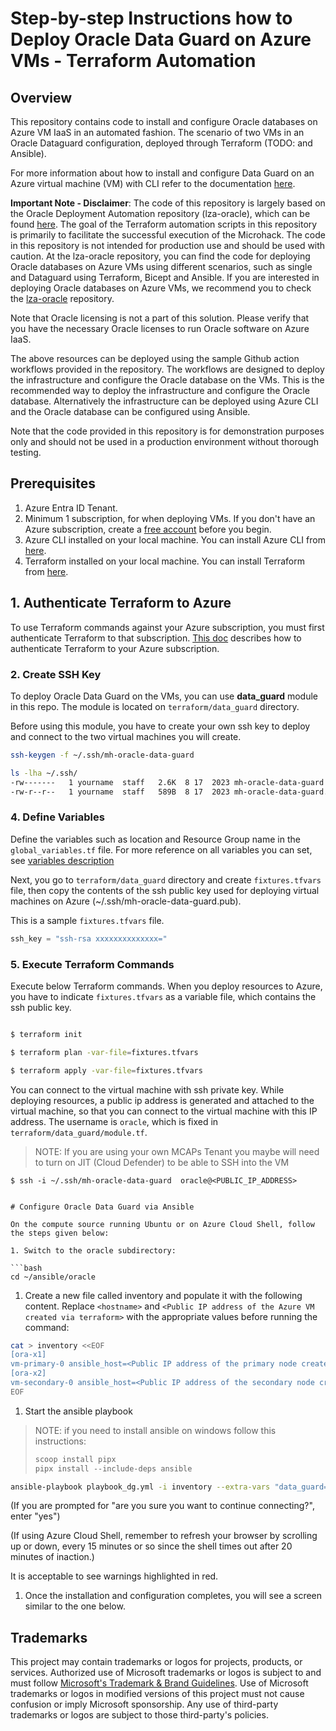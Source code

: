 # Step-by-step Instructions how to Deploy Oracle Data Guard on Azure VMs - Terraform Automation

## Overview

This repository contains code to install and configure Oracle databases on Azure VM IaaS in an automated fashion. The scenario of two VMs in an Oracle Dataguard configuration, deployed through Terraform  (TODO: and Ansible).

For more information about how to install and configure Data Guard on an Azure virtual machine (VM) with CLI refer to the documentation [here](https://docs.microsoft.com/en-us/azure/virtual-machines/linux/oracle-dataguard).

__Important Note - Disclaimer__: The code of this repository is largely based on the Oracle Deployment Automation repository (lza-oracle), which can be found [here](https://github.com/Azure/lza-oracle). The goal of the Terraform automation scripts in this repository is primarily to facilitate the successful execution of the Microhack. The code in this repository is not intended for production use and should be used with caution.
At the lza-oracle repository, you can find the code for deploying Oracle databases on Azure VMs using different scenarios, such as single and Dataguard using Terraform, Bicept and Ansible.
If you are interested in deploying Oracle databases on Azure VMs, we recommend you to check the [lza-oracle](https://github.com/Azure/lza-oracle) repository.

Note that Oracle licensing is not a part of this solution. Please verify that you have the necessary Oracle licenses to run Oracle software on Azure IaaS.


The above resources can be deployed using the sample Github action workflows provided in the repository. The workflows are designed to deploy the infrastructure and configure the Oracle database on the VMs. This is the recommended way to deploy the infrastructure and configure the Oracle database. Alternatively the infrastructure can be deployed using Azure CLI and the Oracle database can be configured using Ansible.

Note that the code provided in this repository is for demonstration purposes only and should not be used in a production environment without thorough testing.

## Prerequisites

1. Azure Entra ID Tenant.
2. Minimum 1 subscription, for when deploying VMs. If you don't have an Azure subscription, create a [free account](https://azure.microsoft.com/en-us/free/?ref=microsoft.com&utm_source=microsoft.com&utm_medium=docs&utm_campaign=visualstudio) before you begin.
3. Azure CLI installed on your local machine. You can install Azure CLI from [here](https://docs.microsoft.com/en-us/cli/azure/install-azure-cli).
4. Terraform installed on your local machine. You can install Terraform from [here](https://learn.hashicorp.com/tutorials/terraform/install-cli).


## 1. Authenticate Terraform to Azure

To use Terraform commands against your Azure subscription, you must first authenticate Terraform to that subscription. [This doc](https://learn.microsoft.com/en-us/azure/developer/terraform/authenticate-to-azure?tabs=bash) describes how to authenticate Terraform to your Azure subscription.

### 2. Create SSH Key

To deploy Oracle Data Guard on the VMs, you can use **data_guard** module in this repo. The module is located on `terraform/data_guard` directory.

Before using this module, you have to create your own ssh key to deploy and connect to the two virtual machines you will create.

```bash
ssh-keygen -f ~/.ssh/mh-oracle-data-guard

ls -lha ~/.ssh/
-rw-------   1 yourname  staff   2.6K  8 17  2023 mh-oracle-data-guard
-rw-r--r--   1 yourname  staff   589B  8 17  2023 mh-oracle-data-guard.pub
```

### 4. Define Variables

Define the variables such as location and Resource Group name in the `global_variables.tf` file. For more reference on all variables you can set, see [variables description](variables.md)

Next, you go to `terraform/data_guard` directory and create `fixtures.tfvars` file, then copy the contents of the ssh public key used for deploying virtual machines on Azure (~/.ssh/mh-oracle-data-guard.pub).

This is a sample `fixtures.tfvars` file. 

```tf:fixtures.tfvars
ssh_key = "ssh-rsa xxxxxxxxxxxxxx="
```
### 5. Execute Terraform Commands
Execute below Terraform commands. When you deploy resources to Azure, you have to indicate `fixtures.tfvars` as a variable file, which contains the ssh public key.

```bash

$ terraform init

$ terraform plan -var-file=fixtures.tfvars

$ terraform apply -var-file=fixtures.tfvars
```

You can connect to the virtual machine with ssh private key. While deploying resources, a public ip address is generated and attached to the virtual machine, so that you can connect to the virtual machine with this IP address. The username is `oracle`, which is fixed in `terraform/data_guard/module.tf`.

> NOTE: If you are using your own MCAPs Tenant you maybe will need to turn on JIT (Cloud Defender) to be able to SSH into the VM

```
$ ssh -i ~/.ssh/mh-oracle-data-guard  oracle@<PUBLIC_IP_ADDRESS>


# Configure Oracle Data Guard via Ansible

On the compute source running Ubuntu or on Azure Cloud Shell, follow the steps given below:

1. Switch to the oracle subdirectory:

```bash
cd ~/ansible/oracle
```

1. Create a new file called inventory and populate it with the following content. Replace `<hostname>` and `<Public IP address of the Azure VM created via terraform>` with the appropriate values before running the command:

```bash
cat > inventory <<EOF
[ora-x1]
vm-primary-0 ansible_host=<Public IP address of the primary node created via terraform or Bicep>  ansible_ssh_private_key_file=~/.ssh/mh-oracle-data-guard ansible_user=oracle
[ora-x2]
vm-secondary-0 ansible_host=<Public IP address of the secondary node created via terraform or Bicep>   ansible_ssh_private_key_file=~/.ssh/mh-oracle-data-guard ansible_user=oracle
EOF
```

1. Start the ansible playbook

> NOTE: if you need to install ansible on windows follow this instructions:
>
> ~~~powershell
> scoop install pipx
> pipx install --include-deps ansible
> ~~~

```bash
ansible-playbook playbook_dg.yml -i inventory --extra-vars "data_guard=yes"
```

(If you are prompted for "are you sure you want to continue connecting?", enter "yes")

(If using Azure Cloud Shell, remember to refresh your browser by scrolling up or down, every 15 minutes or so since the shell times out after 20 minutes of inaction.)

It is acceptable to see warnings highlighted in red.


1. Once the installation and configuration completes, you will see a screen similar to the one below.



## Trademarks

This project may contain trademarks or logos for projects, products, or services. Authorized use of Microsoft trademarks or logos is subject to and must follow [Microsoft's Trademark & Brand Guidelines](https://www.microsoft.com/en-us/legal/intellectualproperty/trademarks/usage/general). Use of Microsoft trademarks or logos in modified versions of this project must not cause confusion or imply Microsoft sponsorship. Any use of third-party trademarks or logos are subject to those third-party's policies.

